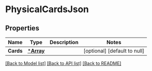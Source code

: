 # PhysicalCardsJson

## Properties
Name | Type | Description | Notes
------------ | ------------- | ------------- | -------------
**Cards** | [***Array**](array.md) |  | [optional] [default to null]

[[Back to Model list]](../README.md#documentation-for-models) [[Back to API list]](../README.md#documentation-for-api-endpoints) [[Back to README]](../README.md)

